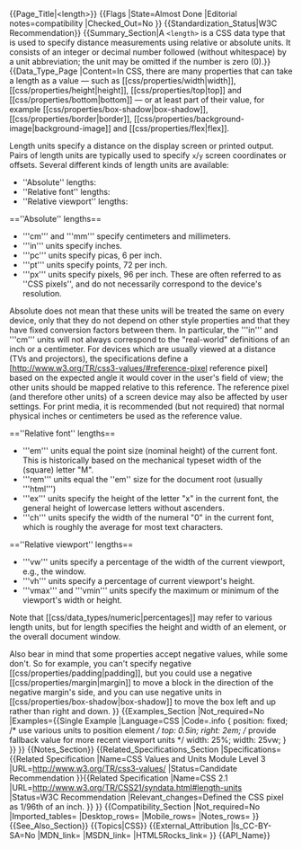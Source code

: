 {{Page_Title|&lt;length&gt;}}
{{Flags
|State=Almost Done
|Editorial notes=compatibility
|Checked_Out=No
}}
{{Standardization_Status|W3C Recommendation}}
{{Summary_Section|A <code>&lt;length></code> is a CSS data type that is used to specify distance measurements using relative or absolute units.  It consists of an integer or decimal number followed (without whitespace) by a unit abbreviation; the unit may be omitted if the number is zero (0).}}
{{Data_Type_Page
|Content=In CSS, there are many properties that can take a length as a value — such as [[css/properties/width|width]], [[css/properties/height|height]], [[css/properties/top|top]] and [[css/properties/bottom|bottom]] — or at least part of their value, for example [[css/properties/box-shadow|box-shadow]], [[css/properties/border|border]], [[css/properties/background-image|background-image]] and [[css/properties/flex|flex]].

Length units specify a distance on the display screen or printed output. Pairs of length units are typically used to specify <code>x</code>/<code>y</code> screen coordinates or offsets.  Several different kinds of length
units are available:
* ''Absolute'' lengths:
* ''Relative font'' lengths:
* ''Relative viewport'' lengths:

==''Absolute'' lengths==
* '''cm''' and '''mm''' specify centimeters and millimeters.
* '''in''' units specify inches.
* '''pc''' units specify picas, 6 per inch.
* '''pt''' units specify points, 72 per inch.
* '''px''' units specify pixels, 96 per inch. These are often referred to as ''CSS pixels'', and do not necessarily correspond to the device's resolution.

Absolute does not mean that these units will be treated the same on every device, only that they do not depend on other style properties and that they have fixed conversion factors between them.  In particular, the '''in''' and '''cm''' units will not always correspond to the "real-world" definitions of an inch or a centimeter.  For devices which are usually viewed at a distance (TVs and projectors), the specifications define a [http://www.w3.org/TR/css3-values/#reference-pixel reference pixel] based on the expected angle it would cover in the user's field of view; the other units should be mapped relative to this reference.  The reference pixel (and therefore other units) of a screen device may also be affected by user settings.   For print media, it is recommended (but not required) that normal physical inches or centimeters be used as the reference value.

==''Relative font'' lengths==
* '''em''' units equal the point size (nominal height) of the current font.  This is historically based on the mechanical typeset width of the (square) letter "M".
* '''rem''' units equal the ''em'' size for the document root (usually '''html''')
* '''ex''' units specify the height of the letter "x" in the current font, the general height of lowercase letters without ascenders.
* '''ch''' units specify the width of the numeral "0" in the current font, which is roughly the average for most text characters.

==''Relative viewport'' lengths==
* '''vw''' units specify a percentage of the width of the current viewport, e.g., the window.
* '''vh''' units specify a percentage of current viewport's height.
* '''vmax''' and '''vmin''' units specify the maximum or minimum of the viewport's width or height.

Note that [[css/data_types/numeric|percentages]] may refer to various length units, but for length specifies the height and width of an element, or the overall document window.

Also bear in mind that some properties accept negative values, while some don't. So for example, you can't specify negative [[css/properties/padding|padding]], but you could use a negative [[css/properties/margin|margin]] to move a block in the direction of the negative margin's side, and you can use negative units in [[css/properties/box-shadow|box-shadow]] to move the box left and up rather than right and down.
}}
{{Examples_Section
|Not_required=No
|Examples={{Single Example
|Language=CSS
|Code=.info {
    position: fixed;
    /* use various units to position element */
    top: 0.5in;
    right: 2em;
    /* provide fallback value for more recent viewport units */
    width: 25%;
    width: 25vw;
}
}}
}}
{{Notes_Section}}
{{Related_Specifications_Section
|Specifications={{Related Specification
|Name=CSS Values and Units Module Level 3
|URL=http://www.w3.org/TR/css3-values/
|Status=Candidate Recommendation
}}{{Related Specification
|Name=CSS 2.1
|URL=http://www.w3.org/TR/CSS21/syndata.html#length-units
|Status=W3C Recommendation
|Relevant_changes=Defined the CSS pixel as 1/96th of an inch.
}}
}}
{{Compatibility_Section
|Not_required=No
|Imported_tables=
|Desktop_rows=
|Mobile_rows=
|Notes_rows=
}}
{{See_Also_Section}}
{{Topics|CSS}}
{{External_Attribution
|Is_CC-BY-SA=No
|MDN_link=
|MSDN_link=
|HTML5Rocks_link=
}}
{{API_Name}}